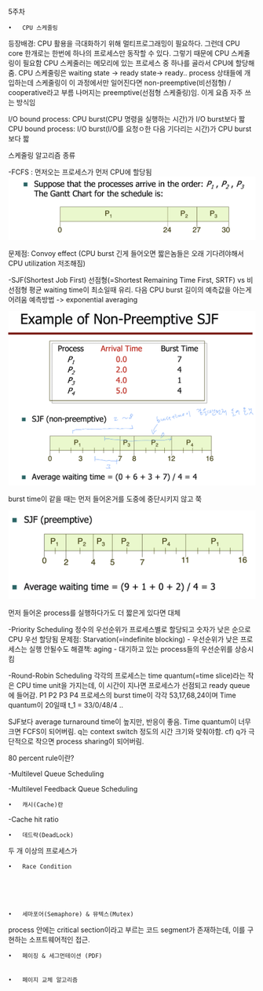 5주차

	•	CPU 스케줄링

등장배경: CPU 활용을 극대화하기 위해 멀티프로그래밍이 필요하다. 그런데
CPU core 한개로는 한번에 하나의 프로세스만 동작할 수 있다.
그렇기 때문에 CPU 스케줄링이 필요함
CPU 스케줄러는 메모리에 있는 프로세스 중 하나를 골라서 CPU에 할당해줌.
CPU 스케줄링은 waiting state -> ready state-> ready.. process 상태들에 개입하는데
스케줄링이 이 과정에서만 일어진다면 non-preemptive(비선점형) / cooperative라고 부름
나머지는 preemptive(선점형 스케줄링)임. 이게 요즘 자주 쓰는 방식임

I/O bound process: CPU burst(CPU 명령을 실행하는 시간)가 I/O burst보다 짧 
CPU bound process: I/O burst(I/O를 요청ㅇ한 다음 기다리는 시간)가 CPU burst보다 짧

스케줄링 알고리즘 종류

-FCFS : 먼저오는 프로세스가 먼저 CPU에 할당됨
![](img_이제현/FCFS.png)

문제점: Convoy effect (CPU burst 긴게 들어오면 짧은놈들은 오래 기다려야해서 CPU utilization 저조해짐)


-SJF(Shortest Job First)
선점형(=Shortest Remaining Time First, SRTF) vs 비선점형
평균 waiting time이 최소일때 유리. 다음 CPU burst 길이의 예측값을 아는게 어려움
예측방법 -> exponential averaging

![](img_이제현/non-preemptive_SJF.png)

burst time이 같을 때는 먼저 들어온거를 도중에 중단시키지 않고 쭉


![](img_이제현/preemtive_SJF.png)

먼저 들어온 process를 실행하다가도 더 짧은게 있다면 대체


-Priority Scheduling
정수의 우선순위가 프로세스별로 할당되고 숫자가 낮은 순으로 CPU 우선 할당됨
문제점: Starvation(=indefinite blocking) - 우선순위가 낮은 프로세스는 실행 안될수도
해결책: aging - 대기하고 있는 process들의 우선순위를 상승시킴

-Round-Robin Scheduling
각각의 프로세스는 time quantum(=time slice)라는 작은 CPU time unit을 가지는데, 이 시간이 지나면 프로세스가 선점되고 ready queue에 들어감.
P1 P2 P3 P4 프로세스의 burst time이 각각 53,17,68,24이며 Time quantum이 20일때
t_1 = 33/0/48/4 ..

SJF보다 average turnaround time이 높지만, 반응이 좋음. Time quantum이 너무 크면 FCFS이 되어버림. q는 context switch 정도의 시간 크기와 맞춰야함. 
cf) q가 극단적으로 작으면 process sharing이 되어버림.

80 percent rule이란?


-Multilevel Queue Scheduling





-Multilevel Feedback Queue Scheduling



	•	캐시(Cache)란


-Cache hit ratio

	•	데드락(DeadLock)
두 개 이상의 프로세스가 




	•	Race Condition





	•	세마포어(Semaphore) & 뮤텍스(Mutex)

 process 안에는 critical section이라고 부르는 코드 segment가 존재하는데, 이를 구현하는 소프트웨어적인 접근. 


	•	페이징 & 세그먼테이션 (PDF)


	•	페이지 교체 알고리즘
